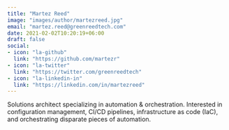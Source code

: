 ```yaml
---
title: "Martez Reed"
image: "images/author/martezreed.jpg"
email: "martez.reed@greenreedtech.com"
date: 2021-02-02T10:20:19+06:00
draft: false
social:
- icon: "la-github"
  link: "https://github.com/martezr"
- icon: "la-twitter"
  link: "https://twitter.com/greenreedtech"
- icon: "la-linkedin-in"
  link: "https://linkedin.com/in/martezreed"
---
```


Solutions architect specializing in automation & orchestration. Interested in configuration management, CI/CD pipelines, infrastructure as code (IaC), and orchestrating disparate pieces of automation.